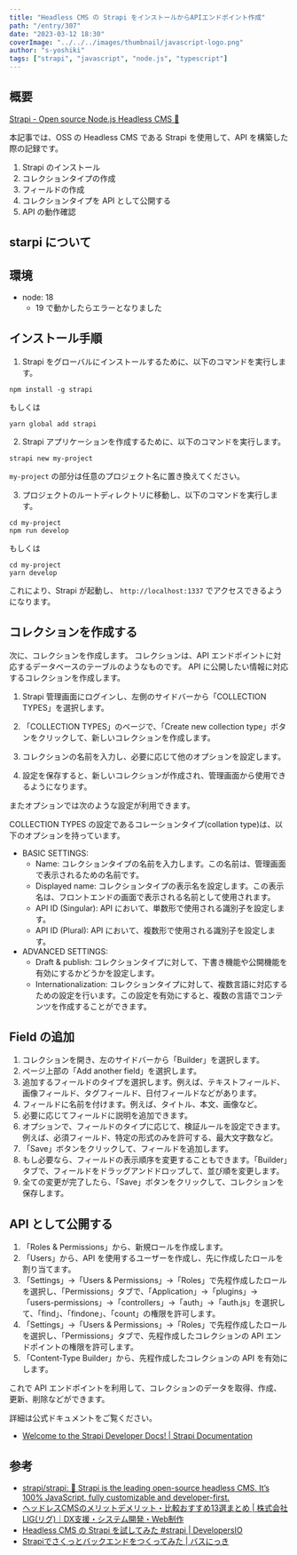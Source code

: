 ```yaml
---
title: "Headless CMS の Strapi をインストールからAPIエンドポイント作成"
path: "/entry/307"
date: "2023-03-12 18:30"
coverImage: "../../../images/thumbnail/javascript-logo.png"
author: "s-yoshiki"
tags: ["strapi", "javascript", "node.js", "typescript"]
---
```


## 概要

[Strapi - Open source Node.js Headless CMS 🚀](https://strapi.io/)

本記事では、OSS の Headless CMS である Strapi を使用して、API を構築した際の記録です。

1. Strapi のインストール
1. コレクションタイプの作成
1. フィールドの作成
1. コレクションタイプを API として公開する
1. API の動作確認

## starpi について

## 環境

- node: 18
  - 19 で動かしたらエラーとなりました

## インストール手順

1. Strapi をグローバルにインストールするために、以下のコマンドを実行します。

```
npm install -g strapi
```

もしくは

```
yarn global add strapi
```

2. Strapi アプリケーションを作成するために、以下のコマンドを実行します。

```
strapi new my-project
```

`my-project` の部分は任意のプロジェクト名に置き換えてください。

3. プロジェクトのルートディレクトリに移動し、以下のコマンドを実行します。

```
cd my-project
npm run develop
```

もしくは

```
cd my-project
yarn develop
```

これにより、Strapi が起動し、 `http://localhost:1337` でアクセスできるようになります。

## コレクションを作成する

次に、コレクションを作成します。
コレクションは、API エンドポイントに対応するデータベースのテーブルのようなものです。
API に公開したい情報に対応するコレクションを作成します。

1. Strapi 管理画面にログインし、左側のサイドバーから「COLLECTION TYPES」を選択します。

2. 「COLLECTION TYPES」のページで、「Create new collection type」ボタンをクリックして、新しいコレクションを作成します。

3. コレクションの名前を入力し、必要に応じて他のオプションを設定します。

4. 設定を保存すると、新しいコレクションが作成され、管理画面から使用できるようになります。

またオプションでは次のような設定が利用できます。

COLLECTION TYPES の設定であるコレーションタイプ(collation type)は、以下のオプションを持っています。

- BASIC SETTINGS:
  - Name: コレクションタイプの名前を入力します。この名前は、管理画面で表示されるための名前です。
  - Displayed name: コレクションタイプの表示名を設定します。この表示名は、フロントエンドの画面で表示される名前として使用されます。
  - API ID (Singular): API において、単数形で使用される識別子を設定します。
  - API ID (Plural): API において、複数形で使用される識別子を設定します。
- ADVANCED SETTINGS:
  - Draft & publish: コレクションタイプに対して、下書き機能や公開機能を有効にするかどうかを設定します。
  - Internationalization: コレクションタイプに対して、複数言語に対応するための設定を行います。この設定を有効にすると、複数の言語でコンテンツを作成することができます。

## Field の追加

1. コレクションを開き、左のサイドバーから「Builder」を選択します。
2. ページ上部の「Add another field」を選択します。
3. 追加するフィールドのタイプを選択します。例えば、テキストフィールド、画像フィールド、タグフィールド、日付フィールドなどがあります。
4. フィールドに名前を付けます。例えば、タイトル、本文、画像など。
5. 必要に応じてフィールドに説明を追加できます。
6. オプションで、フィールドのタイプに応じて、検証ルールを設定できます。例えば、必須フィールド、特定の形式のみを許可する、最大文字数など。
7. 「Save」ボタンをクリックして、フィールドを追加します。
8. もし必要なら、フィールドの表示順序を変更することもできます。「Builder」タブで、フィールドをドラッグアンドドロップして、並び順を変更します。
9. 全ての変更が完了したら、「Save」ボタンをクリックして、コレクションを保存します。

## API として公開する

1. 「Roles & Permissions」から、新規ロールを作成します。
2. 「Users」から、API を使用するユーザーを作成し、先に作成したロールを割り当てます。
3. 「Settings」→「Users & Permissions」→「Roles」で先程作成したロールを選択し、「Permissions」タブで、「Application」→「plugins」→「users-permissions」→「controllers」→「auth」→「auth.js」を選択して、「find」、「findone」、「count」の権限を許可します。
4. 「Settings」→「Users & Permissions」→「Roles」で先程作成したロールを選択し、「Permissions」タブで、先程作成したコレクションの API エンドポイントの権限を許可します。
5. 「Content-Type Builder」から、先程作成したコレクションの API を有効にします。

これで API エンドポイントを利用して、コレクションのデータを取得、作成、更新、削除などができます。

詳細は公式ドキュメントをご覧ください。

- [Welcome to the Strapi Developer Docs! | Strapi Documentation](https://docs.strapi.io/)

## 参考

- [strapi/strapi: 🚀 Strapi is the leading open-source headless CMS. It’s 100% JavaScript, fully customizable and developer-first.](https://github.com/strapi/strapi)
- [ヘッドレスCMSのメリットデメリット・比較おすすめ13選まとめ | 株式会社LIG(リグ)｜DX支援・システム開発・Web制作](https://liginc.co.jp/561849)
- [Headless CMS の Strapi を試してみた #strapi | DevelopersIO](https://dev.classmethod.jp/articles/headless-cms-strapi/)
- [Strapiでさくっとバックエンドをつくってみた | バスにっき](https://takabus.com/strapi/)